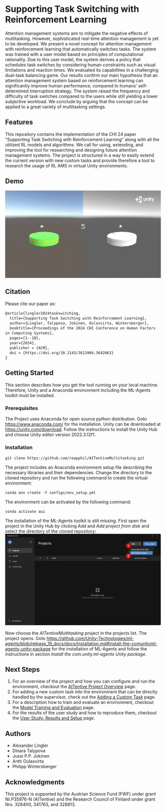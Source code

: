 # Supporting Task Switching with Reinforcement Learning
Attention management systems aim to mitigate the negative effects of multitasking. However, sophisticated real-time attention management is yet to be developed. We present a novel concept for attention management with reinforcement learning that automatically switches tasks. The system was trained with a user model based on principles of computational rationality. Due to this user model, the system derives a policy that schedules task switches by considering human constraints such as visual limitations and reaction times. We evaluated its capabilities in a challenging dual-task balancing game. Our results confirm our main hypothesis that an attention management system based on reinforcement learning can significantly improve human performance, compared to humans’ self-determined interruption strategy. The system raised the frequency and difficulty of task switches compared to the users while still yielding a lower subjective workload. We conclude by arguing that the concept can be applied to a great variety of multitasking settings.


## Features
This repository contains the implementation of the CHI 24 paper "Supporting Task Switching with Reinforcement Learning" along with all the utilized RL models and algorithms. We call for using, extending, and improving the tool for researching and designing future attention management systems. The project is structured in a way to easily extend the current version with new custom tasks and provide therefore a tool to research the usage of RL AMS in virtual Unity environments. 


## Demo
![Demo of the environment supervised by the RL agent.](docs/demo.gif)


## Citation
Please cite our paper as:

```
@article{lingler2024taskswitching,
  title={Supporting Task Switching with Reinforcement Learning},
  author={Lingler, Talypova, Jokinen, Oulasvirta, Wintersberger},
  booktitle={Proceedings of the 2024 CHI Conference on Human Factors in Computing Systems},
  pages={1--18},
  year={2024},
  publisher = {ACM},
  doi = {https://doi.org/10.1145/3613904.3642063}
}
```

## Getting Started
This section describes how you get the tool running on your local machine. Therefore, Unity and a Anaconda environment including the ML-Agents toolkit must be installed.


### Prerequisites
The Project uses Anaconda for open source python distribution. Goto https://www.anaconda.com/ for the installation. Unity can be downloaded at https://unity.com/download. Follow the instructions to install the Unity Hub and choose Unity editor version 2022.3.12f1.


### Installation
```
git clone https://github.com/reapphil/AITentiveMultitasking.git
```

The project includes an Anaconda environment setup file describing the necessary libraries and their dependencies. Change the directory to the cloned repository and run the following command to create the virtual environment:

```
conda env create -f configs/env_setup.yml
```

The environment can be activated by the following command:

```
conda activate aui
```

The installation of the ML-Agents toolkit is still missing. First open the project in the Unity Hub by clicking _Add_ and _Add project from disk_ and select the directory of the cloned repository:
<img src="docs/add_project.png" alt="Add the project to the Unity Hub." width="800">

 Now choose the _AITentiveMultitasking_ project in the projects list. The project opens. Goto https://github.com/Unity-Technologies/ml-agents/blob/release_19_docs/docs/Installation.md#install-the-comunityml-agents-unity-package for the installation of ML-Agents and follow the instructions in section _Install the com.unity.ml-agents Unity package_.


## Next Steps
1. For an overview of the project and how you can configure and run the environment, checkout the [AITentive Project Overview](docs/AITentive-Project-Overview.md) page.
2. For adding a new custom task into the environment that can be directly handled by the supervisor, check out the [Adding a Custom Task](docs/Adding-a-Custom-Task.md) page.
3. For a description how to train and evaluate an environment, checkout the [Model Training and Evaluation](docs/Model-Training-and-Evaluation.md) page.
4. For the results of the user study and how to reproduce them, checkout the [User Study: Results and Setup](docs/User-Study-Results-and-Setup.md) page.


## Authors
* Alexander Lingler
* Dinara Talypova
* Jussi P.P. Jokinen
* Antti Oulasvirta
* Philipp Wintersberger


## Acknowledgments
This project is supported by the Austrian Science Fund (FWF) under grant Nr.P35976-N (AITentive) and the Research Council of Finland under grant Nrs. 328400, 341763, and 328813.